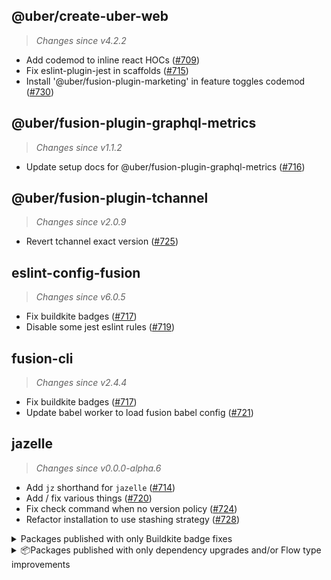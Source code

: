 ## @uber/create-uber-web
> *Changes since v4.2.2*

 - Add codemod to inline react HOCs ([#709](https://github.com/uber/fusionjs/pull/709))
 - Fix eslint-plugin-jest in scaffolds ([#715](https://github.com/uber/fusionjs/pull/715))
 - Install '@uber/fusion-plugin-marketing' in feature toggles codemod ([#730](https://github.com/uber/fusionjs/pull/730))

## @uber/fusion-plugin-graphql-metrics
> *Changes since v1.1.2*

 - Update setup docs for @uber/fusion-plugin-graphql-metrics ([#716](https://github.com/uber/fusionjs/pull/716))

## @uber/fusion-plugin-tchannel
> *Changes since v2.0.9*

 - Revert tchannel exact version ([#725](https://github.com/uber/fusionjs/pull/725))

## eslint-config-fusion
> *Changes since v6.0.5*

 - Fix buildkite badges ([#717](https://github.com/uber/fusionjs/pull/717))
 - Disable some jest eslint rules ([#719](https://github.com/uber/fusionjs/pull/719))

## fusion-cli
> *Changes since v2.4.4*

 - Fix buildkite badges ([#717](https://github.com/uber/fusionjs/pull/717))
 - Update babel worker to load fusion babel config ([#721](https://github.com/uber/fusionjs/pull/721))

## jazelle
> *Changes since v0.0.0-alpha.6*

 - Add `jz` shorthand for `jazelle` ([#714](https://github.com/uber/fusionjs/pull/714))
 - Add / fix various things ([#720](https://github.com/uber/fusionjs/pull/720))
 - Fix check command when no version policy ([#724](https://github.com/uber/fusionjs/pull/724))
 - Refactor installation to use stashing strategy ([#728](https://github.com/uber/fusionjs/pull/728))

<details>
<summary>Packages published with only Buildkite badge fixes</summary>

## create-fusion-app
> *Changes since v1.0.7*
 - Fix buildkite badges ([#717](https://github.com/uber/fusionjs/pull/717))

## create-fusion-plugin
> *Changes since v1.0.7*
 - Fix buildkite badges ([#717](https://github.com/uber/fusionjs/pull/717))

## fusion-core
> *Changes since v2.0.7*
 - Fix buildkite badges ([#717](https://github.com/uber/fusionjs/pull/717))

## fusion-plugin-apollo
> *Changes since v3.3.0*
 - Fix buildkite badges ([#717](https://github.com/uber/fusionjs/pull/717))

## fusion-plugin-browser-performance-emitter
> *Changes since v2.1.9*
 - Fix buildkite badges ([#717](https://github.com/uber/fusionjs/pull/717))

## fusion-plugin-connected-react-router
> *Changes since v2.0.10*
 - Fix buildkite badges ([#717](https://github.com/uber/fusionjs/pull/717))

## fusion-plugin-csrf-protection
> *Changes since v3.0.7*
 - Fix buildkite badges ([#717](https://github.com/uber/fusionjs/pull/717))

## fusion-plugin-error-handling
> *Changes since v2.1.5*
 - Fix buildkite badges ([#717](https://github.com/uber/fusionjs/pull/717))

## fusion-plugin-font-loader-react
> *Changes since v2.0.8*
 - Fix buildkite badges ([#717](https://github.com/uber/fusionjs/pull/717))

## fusion-plugin-http-handler
> *Changes since v1.0.8*
 - Fix buildkite badges ([#717](https://github.com/uber/fusionjs/pull/717))

## fusion-plugin-i18n
> *Changes since v2.3.4*
 - Fix buildkite badges ([#717](https://github.com/uber/fusionjs/pull/717))

## fusion-plugin-i18n-react
> *Changes since v3.0.7*
 - Fix buildkite badges ([#717](https://github.com/uber/fusionjs/pull/717))

## fusion-plugin-introspect
> *Changes since v1.0.9*
 - Fix buildkite badges ([#717](https://github.com/uber/fusionjs/pull/717))

## fusion-plugin-jwt
> *Changes since v2.0.7*
 - Fix buildkite badges ([#717](https://github.com/uber/fusionjs/pull/717))

## fusion-plugin-node-performance-emitter
> *Changes since v2.0.9*
 - Fix buildkite badges ([#717](https://github.com/uber/fusionjs/pull/717))

## fusion-plugin-react-helmet-async
> *Changes since v2.1.3*
 - Fix buildkite badges ([#717](https://github.com/uber/fusionjs/pull/717))

## fusion-plugin-react-redux
> *Changes since v2.0.7*
 - Fix buildkite badges ([#717](https://github.com/uber/fusionjs/pull/717))

## fusion-plugin-react-router
> *Changes since v2.1.1*
 - Fix buildkite badges ([#717](https://github.com/uber/fusionjs/pull/717))

## fusion-plugin-redux-action-emitter-enhancer
> *Changes since v3.0.9*
 - Fix buildkite badges ([#717](https://github.com/uber/fusionjs/pull/717))

## fusion-plugin-rpc
> *Changes since v3.3.2*
 - Fix buildkite badges ([#717](https://github.com/uber/fusionjs/pull/717))

## fusion-plugin-rpc-redux-react
> *Changes since v4.0.7*
 - Fix buildkite badges ([#717](https://github.com/uber/fusionjs/pull/717))

## fusion-plugin-service-worker
> *Changes since v3.0.23*
 - Fix buildkite badges ([#717](https://github.com/uber/fusionjs/pull/717))

## fusion-plugin-styletron-react
> *Changes since v3.0.10*
 - Fix buildkite badges ([#717](https://github.com/uber/fusionjs/pull/717))

## fusion-plugin-universal-events
> *Changes since v2.0.8*
 - Fix buildkite badges ([#717](https://github.com/uber/fusionjs/pull/717))

## fusion-plugin-universal-events-react
> *Changes since v2.1.7*
 - Fix buildkite badges ([#717](https://github.com/uber/fusionjs/pull/717))

## fusion-plugin-universal-logger
> *Changes since v2.0.7*
 - Fix buildkite badges ([#717](https://github.com/uber/fusionjs/pull/717))

## fusion-plugin-web-app-manifest
> *Changes since v1.0.6*
 - Fix buildkite badges ([#717](https://github.com/uber/fusionjs/pull/717))

## fusion-react
> *Changes since v3.1.7*
 - Fix buildkite badges ([#717](https://github.com/uber/fusionjs/pull/717))

## fusion-rpc-redux
> *Changes since v2.0.5*
 - Fix buildkite badges ([#717](https://github.com/uber/fusionjs/pull/717))

## fusion-scaffolder
> *Changes since v1.0.7*
 - Fix buildkite badges ([#717](https://github.com/uber/fusionjs/pull/717))

## fusion-test-utils
> *Changes since v2.0.7*
 - Fix buildkite badges ([#717](https://github.com/uber/fusionjs/pull/717))

## fusion-tokens
> *Changes since v2.0.7*
 - Fix buildkite badges ([#717](https://github.com/uber/fusionjs/pull/717))

</details> 

<details>
<summary>📦Packages published with only dependency upgrades and/or Flow type improvements</summary>

## @uber/fusion-metrics
> *Changes since v1.0.9*

 - Upgraded fusion-plugin-introspect dependency

## @uber/fusion-plugin-analytics-session
> *Changes since v2.0.8*

 - Upgraded fusion-core dependency

## @uber/fusion-plugin-atreyu
> *Changes since v2.0.10*

 - Upgraded @uber/fusion-plugin-galileo dependency
 - Upgraded @uber/fusion-plugin-m3 dependency
 - Upgraded @uber/fusion-plugin-tchannel dependency
 - Upgraded @uber/fusion-plugin-tracer dependency
 - Upgraded fusion-core dependency
 - Upgraded fusion-tokens dependency

## @uber/fusion-plugin-auth-headers
> *Changes since v3.0.7*

 - Upgraded fusion-core dependency

## @uber/fusion-plugin-bedrock-compat
> *Changes since v2.0.10*

 - Upgraded @uber/fusion-plugin-atreyu dependency
 - Upgraded @uber/fusion-plugin-flipr dependency
 - Upgraded @uber/fusion-plugin-galileo dependency
 - Upgraded @uber/fusion-plugin-m3 dependency
 - Upgraded fusion-core dependency
 - Upgraded fusion-tokens dependency

## @uber/fusion-plugin-error-handling
> *Changes since v2.0.9*

 - Upgraded @uber/fusion-plugin-m3 dependency
 - Upgraded fusion-core dependency
 - Upgraded fusion-tokens dependency

## @uber/fusion-plugin-events-adapter
> *Changes since v2.2.1*

 - Upgraded @uber/fusion-plugin-analytics-session dependency
 - Upgraded @uber/fusion-plugin-auth-headers dependency
 - Upgraded @uber/fusion-plugin-heatpipe dependency
 - Upgraded @uber/fusion-plugin-m3 dependency
 - Upgraded fusion-core dependency
 - Upgraded fusion-plugin-i18n dependency
 - Upgraded fusion-plugin-universal-events dependency
 - Upgraded fusion-tokens dependency

## @uber/fusion-plugin-feature-toggles
> *Changes since v3.0.9*

 - Upgraded @uber/fusion-plugin-atreyu dependency
 - Upgraded @uber/fusion-plugin-marketing dependency
 - Upgraded fusion-core dependency

## @uber/fusion-plugin-feature-toggles-react
> *Changes since v3.0.11*

 - Upgraded @uber/fusion-plugin-feature-toggles dependency
 - Upgraded fusion-core dependency
 - Upgraded fusion-react dependency

## @uber/fusion-plugin-flipr
> *Changes since v2.0.8*

 - Upgraded fusion-core dependency
 - Upgraded fusion-tokens dependency

## @uber/fusion-plugin-galileo
> *Changes since v2.0.9*

 - Upgraded @uber/fusion-plugin-m3 dependency
 - Upgraded @uber/fusion-plugin-tracer dependency
 - Upgraded fusion-core dependency
 - Upgraded fusion-tokens dependency

## @uber/fusion-plugin-google-analytics
> *Changes since v2.0.8*

 - Upgraded fusion-core dependency

## @uber/fusion-plugin-google-analytics-react
> *Changes since v2.0.9*

 - Upgraded @uber/fusion-plugin-google-analytics dependency
 - Upgraded fusion-react dependency

## @uber/fusion-plugin-graphql-logging-middleware
> *Changes since v1.0.8*

 - Upgraded @uber/fusion-plugin-m3 dependency
 - Upgraded @uber/fusion-plugin-tracer dependency
 - Upgraded fusion-core dependency
 - Upgraded fusion-plugin-apollo dependency
 - Upgraded fusion-tokens dependency

## @uber/fusion-plugin-heatpipe
> *Changes since v3.0.10*

 - Upgraded fusion-core dependency
 - Upgraded fusion-plugin-universal-events dependency
 - Upgraded fusion-tokens dependency

## @uber/fusion-plugin-initial-state-compat
> *Changes since v1.0.7*

 - Upgraded fusion-core dependency

## @uber/fusion-plugin-logtron
> *Changes since v2.0.9*

 - Upgraded @uber/fusion-plugin-m3 dependency
 - Upgraded fusion-core dependency
 - Upgraded fusion-plugin-universal-events dependency
 - Upgraded fusion-tokens dependency

## @uber/fusion-plugin-logtron-react
> *Changes since v2.1.7*

 - Upgraded @uber/fusion-plugin-logtron dependency
 - Upgraded fusion-react dependency
 - Upgraded fusion-tokens dependency

## @uber/fusion-plugin-m3
> *Changes since v2.0.9*

 - Upgraded fusion-core dependency
 - Upgraded fusion-plugin-universal-events dependency

## @uber/fusion-plugin-m3-react
> *Changes since v2.0.10*

 - Upgraded @uber/fusion-plugin-m3 dependency
 - Upgraded fusion-react dependency

## @uber/fusion-plugin-magellan
> *Changes since v2.0.7*

 - Upgraded fusion-core dependency
 - Upgraded fusion-tokens dependency

## @uber/fusion-plugin-marketing
> *Changes since v2.0.10*

 - Upgraded @uber/fusion-plugin-heatpipe dependency
 - Upgraded fusion-core dependency
 - Upgraded fusion-tokens dependency

## @uber/fusion-plugin-page-skeleton-compat
> *Changes since v1.0.8*

 - Upgraded fusion-core dependency

## @uber/fusion-plugin-proxy-compat
> *Changes since v1.0.9*

 - Upgraded @uber/fusion-plugin-galileo dependency
 - Upgraded @uber/fusion-plugin-tracer dependency
 - Upgraded fusion-core dependency
 - Upgraded fusion-tokens dependency

## @uber/fusion-plugin-rosetta
> *Changes since v2.3.1*

 - Upgraded fusion-core dependency
 - Upgraded fusion-tokens dependency

## @uber/fusion-plugin-s3-asset-proxying
> *Changes since v2.1.1*

 - Upgraded fusion-core dependency

## @uber/fusion-plugin-secrets
> *Changes since v2.0.8*

 - Upgraded fusion-core dependency

## @uber/fusion-plugin-secure-headers
> *Changes since v5.0.8*

 - Upgraded fusion-core dependency

## @uber/fusion-plugin-tealium
> *Changes since v2.0.7*

 - Upgraded fusion-core dependency
 - Upgraded fusion-tokens dependency

## @uber/fusion-plugin-tealium-react
> *Changes since v2.0.9*

 - Upgraded @uber/fusion-plugin-tealium dependency
 - Upgraded fusion-react dependency
 - Upgraded fusion-tokens dependency

## @uber/fusion-plugin-tracer
> *Changes since v2.0.7*

 - Upgraded fusion-core dependency
 - Upgraded fusion-tokens dependency

## @uber/fusion-plugin-uber-xhr-compat
> *Changes since v1.0.8*

 - Upgraded fusion-core dependency
 - Upgraded fusion-tokens dependency

## @uber/fusion-plugin-universal-logger-compat
> *Changes since v1.0.8*

 - Upgraded fusion-core dependency
 - Upgraded fusion-tokens dependency

## @uber/fusion-plugin-universal-m3-compat
> *Changes since v1.0.9*

 - Upgraded @uber/fusion-plugin-m3 dependency
 - Upgraded fusion-core dependency

## @uber/fusion-plugin-web-rpc-compat
> *Changes since v1.0.11*

 - Upgraded fusion-core dependency
 - Upgraded fusion-plugin-rpc dependency

</details>
